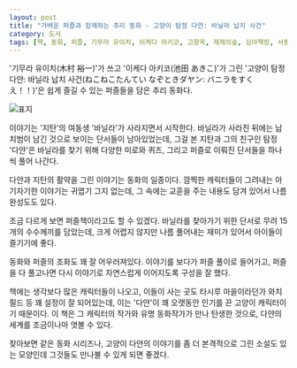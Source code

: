 ```yaml
---
layout: post
title: "가벼운 퍼즐과 함께하는 추리 동화 - 고양이 탐정 다얀: 바닐라 납치 사건"
category: 도서
tags: [책, 동화, 퍼즐, 기무라 유이치, 이케다 아키코, 고향옥, 제제의숲, 심야책방, 서평]
---
```


'기무라 유이치(木村 裕一)'가 쓰고
'이케다 아키코(池田 あきこ)'가 그린
'고양이 탐정 다얀: 바닐라 납치 사건(ねこねこたんてい なぞときダヤン: バニラをすくえ！！)'은
쉽게 즐길 수 있는 퍼즐들을 담은 추리 동화다.

![표지](https://lh3.googleusercontent.com/UDStJsD9_h-5J_tyv2u-c5aTheCt0jZY3Qj8ZgNwyJ0lohk3mFyS2ySAy2NQAMudBsPa3Umf4AG1Gg=s480)

이야기는 '지탄'의 여동생 '바닐라'가 사라지면서 시작한다.
바닐라가 사라진 뒤에는 납치범이 남긴 것으로 보이는 단서들이 남아있었는데,
그걸 본 지탄과 그의 친구인 탐정 '다얀'은 바닐라를 찾기 위해
다양한 미로와 퀴즈, 그리고 퍼즐로 이뤄진 단서들을 하나씩 풀어 나간다.

다얀과 지탄의 활약을 그린 이야기는 동화의 일종이다.
깜찍한 캐릭터들이 그려내는 아기자기한 이야기는 귀엽기 그지 없는데,
그 속에는 교훈을 주는 내용도 담겨 있어서 나름 완성도도 있다.

조금 다르게 보면 퍼즐책이라고도 할 수 있겠다.
바닐라를 찾아가기 위한 단서로 무려 15개의 수수께끼를 담았는데,
크게 어렵지 않지만 나름 풀어내는 재미가 있어서 아이들이 즐기기에 좋다.

동화와 퍼즐의 조화도 꽤 잘 어우러져있다.
이야기를 보다가 퍼즐 풀이로 들어가고,
퍼즐을 다 풀고나면 다시 이야기로 자연스럽게 이어지도록 구성을 잘 했다.

책에는 생각보다 많은 캐릭터들이 나오고,
이들이 사는 곳도 타시루 마을이라던가 와치필드 등 꽤 설정이 잘 되어있는데,
이는 '다얀'이 꽤 오랫동안 인기를 끈 고양이 캐릭터이기 때문이다.
이 책은 그 캐릭터의 작가와 유명 동화작가가 만나 탄생한 것으로,
다얀의 세계를 조금이나마 엿볼 수 있다.

찾아보면 같은 동화 시리즈나,
고양이 다얀의 이야기를 좀 더 본격적으로 그린 소설도 있는 모양인데
그것들도 만나볼 수 있게 되면 좋겠다.
